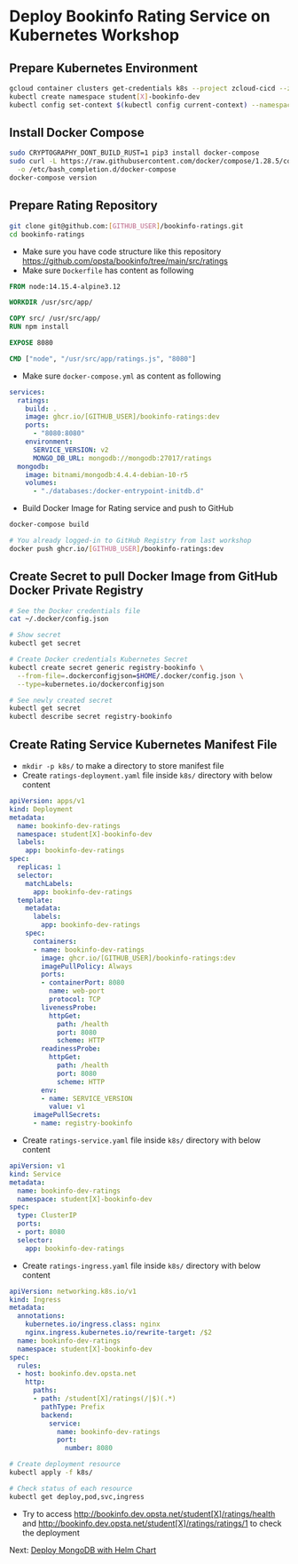 # Deploy Bookinfo Rating Service on Kubernetes Workshop

## Prepare Kubernetes Environment

```bash
gcloud container clusters get-credentials k8s --project zcloud-cicd --zone asia-southeast1-a
kubectl create namespace student[X]-bookinfo-dev
kubectl config set-context $(kubectl config current-context) --namespace=student[X]-bookinfo-dev
```

## Install Docker Compose

```bash
sudo CRYPTOGRAPHY_DONT_BUILD_RUST=1 pip3 install docker-compose
sudo curl -L https://raw.githubusercontent.com/docker/compose/1.28.5/contrib/completion/bash/docker-compose \
  -o /etc/bash_completion.d/docker-compose
docker-compose version
```

## Prepare Rating Repository

```bash
git clone git@github.com:[GITHUB_USER]/bookinfo-ratings.git
cd bookinfo-ratings
```

* Make sure you have code structure like this repository <https://github.com/opsta/bookinfo/tree/main/src/ratings>
* Make sure `Dockerfile` has content as following

```Dockerfile
FROM node:14.15.4-alpine3.12

WORKDIR /usr/src/app/

COPY src/ /usr/src/app/
RUN npm install

EXPOSE 8080

CMD ["node", "/usr/src/app/ratings.js", "8080"]
```

* Make sure `docker-compose.yml` as content as following

```yaml
services:
  ratings:
    build: .
    image: ghcr.io/[GITHUB_USER]/bookinfo-ratings:dev
    ports:
      - "8080:8080"
    environment:
      SERVICE_VERSION: v2
      MONGO_DB_URL: mongodb://mongodb:27017/ratings
  mongodb:
    image: bitnami/mongodb:4.4.4-debian-10-r5
    volumes:
      - "./databases:/docker-entrypoint-initdb.d"
```

* Build Docker Image for Rating service and push to GitHub

```bash
docker-compose build

# You already logged-in to GitHub Registry from last workshop
docker push ghcr.io/[GITHUB_USER]/bookinfo-ratings:dev
```

## Create Secret to pull Docker Image from GitHub Docker Private Registry

```bash
# See the Docker credentials file
cat ~/.docker/config.json

# Show secret
kubectl get secret

# Create Docker credentials Kubernetes Secret
kubectl create secret generic registry-bookinfo \
  --from-file=.dockerconfigjson=$HOME/.docker/config.json \
  --type=kubernetes.io/dockerconfigjson

# See newly created secret
kubectl get secret
kubectl describe secret registry-bookinfo
```

## Create Rating Service Kubernetes Manifest File

* `mkdir -p k8s/` to make a directory to store manifest file
* Create `ratings-deployment.yaml` file inside `k8s/` directory with below content

```yaml
apiVersion: apps/v1
kind: Deployment
metadata:
  name: bookinfo-dev-ratings
  namespace: student[X]-bookinfo-dev
  labels:
    app: bookinfo-dev-ratings
spec:
  replicas: 1
  selector:
    matchLabels:
      app: bookinfo-dev-ratings
  template:
    metadata:
      labels:
        app: bookinfo-dev-ratings
    spec:
      containers:
      - name: bookinfo-dev-ratings
        image: ghcr.io/[GITHUB_USER]/bookinfo-ratings:dev
        imagePullPolicy: Always
        ports:
        - containerPort: 8080
          name: web-port
          protocol: TCP
        livenessProbe:
          httpGet:
            path: /health
            port: 8080
            scheme: HTTP
        readinessProbe:
          httpGet:
            path: /health
            port: 8080
            scheme: HTTP
        env:
        - name: SERVICE_VERSION
          value: v1
      imagePullSecrets:
      - name: registry-bookinfo
```

* Create `ratings-service.yaml` file inside `k8s/` directory with below content

```yaml
apiVersion: v1
kind: Service
metadata:
  name: bookinfo-dev-ratings
  namespace: student[X]-bookinfo-dev
spec:
  type: ClusterIP
  ports:
  - port: 8080
  selector:
    app: bookinfo-dev-ratings
```

* Create `ratings-ingress.yaml` file inside `k8s/` directory with below content

```yaml
apiVersion: networking.k8s.io/v1
kind: Ingress
metadata:
  annotations:
    kubernetes.io/ingress.class: nginx
    nginx.ingress.kubernetes.io/rewrite-target: /$2
  name: bookinfo-dev-ratings
  namespace: student[X]-bookinfo-dev
spec:
  rules:
  - host: bookinfo.dev.opsta.net
    http:
      paths:
      - path: /student[X]/ratings(/|$)(.*)
        pathType: Prefix
        backend:
          service:
            name: bookinfo-dev-ratings
            port:
              number: 8080
```

```bash
# Create deployment resource
kubectl apply -f k8s/

# Check status of each resource
kubectl get deploy,pod,svc,ingress
```

* Try to access <http://bookinfo.dev.opsta.net/student[X]/ratings/health> and <http://bookinfo.dev.opsta.net/student[X]/ratings/ratings/1> to check the deployment

Next: [Deploy MongoDB with Helm Chart](09-helm-mongodb.md)
